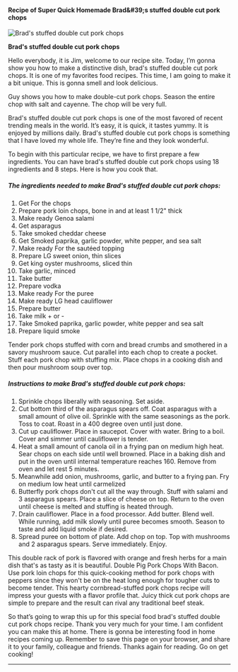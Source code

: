             

#### Recipe of Super Quick Homemade Brad&amp;#39;s stuffed double cut pork chops

![Brad's stuffed double cut pork chops](https://img-global.cpcdn.com/recipes/4b6c3af5809dcee2/751x532cq70/brads-stuffed-double-cut-pork-chops-recipe-main-photo.jpg)

**Brad's stuffed double cut pork chops**

Hello everybody, it is Jim, welcome to our recipe site. Today, I’m gonna show you how to make a distinctive dish, brad's stuffed double cut pork chops. It is one of my favorites food recipes. This time, I am going to make it a bit unique. This is gonna smell and look delicious.

Guy shows you how to make double-cut pork chops. Season the entire chop with salt and cayenne. The chop will be very full.

Brad's stuffed double cut pork chops is one of the most favored of recent trending meals in the world. It’s easy, it is quick, it tastes yummy. It is enjoyed by millions daily. Brad's stuffed double cut pork chops is something that I have loved my whole life. They’re fine and they look wonderful.

To begin with this particular recipe, we have to first prepare a few ingredients. You can have brad's stuffed double cut pork chops using 18 ingredients and 8 steps. Here is how you cook that.

##### The ingredients needed to make Brad's stuffed double cut pork chops:

1.  Get For the chops
2.  Prepare pork loin chops, bone in and at least 1 1/2" thick
3.  Make ready Genoa salami
4.  Get asparagus
5.  Take smoked cheddar cheese
6.  Get Smoked paprika, garlic powder, white pepper, and sea salt
7.  Make ready For the sautéed topping
8.  Prepare LG sweet onion, thin slices
9.  Get king oyster mushrooms, sliced thin
10.  Take garlic, minced
11.  Take butter
12.  Prepare vodka
13.  Make ready For the puree
14.  Make ready LG head cauliflower
15.  Prepare butter
16.  Take milk + or -
17.  Take Smoked paprika, garlic powder, white pepper and sea salt
18.  Prepare liquid smoke

Tender pork chops stuffed with corn and bread crumbs and smothered in a savory mushroom sauce. Cut parallel into each chop to create a pocket. Stuff each pork chop with stuffing mix. Place chops in a cooking dish and then pour mushroom soup over top.

##### Instructions to make Brad's stuffed double cut pork chops:

1.  Sprinkle chops liberally with seasoning. Set aside.
2.  Cut bottom third of the asparagus spears off. Coat asparagus with a small amount of olive oil. Sprinkle with the same seasonings as the pork. Toss to coat. Roast in a 400 degree oven until just done.
3.  Cut up cauliflower. Place in saucepot. Cover with water. Bring to a boil. Cover and simmer until cauliflower is tender.
4.  Heat a small amount of canola oil in a frying pan on medium high heat. Sear chops on each side until well browned. Place in a baking dish and put in the oven until internal temperature reaches 160. Remove from oven and let rest 5 minutes.
5.  Meanwhile add onion, mushrooms, garlic, and butter to a frying pan. Fry on medium low heat until carmelized
6.  Butterfly pork chops don't cut all the way through. Stuff with salami and 3 asparagus spears. Place a slice of cheese on top. Return to the oven until cheese is melted and stuffing is heated through.
7.  Drain cauliflower. Place in a food processor. Add butter. Blend well. While running, add milk slowly until puree becomes smooth. Season to taste and add liquid smoke if desired.
8.  Spread puree on bottom of plate. Add chop on top. Top with mushrooms and 2 asparagus spears. Serve immediately. Enjoy.

This double rack of pork is flavored with orange and fresh herbs for a main dish that's as tasty as it is beautiful. Double Pig Pork Chops With Bacon. Use pork loin chops for this quick-cooking method for pork chops with peppers since they won't be on the heat long enough for tougher cuts to become tender. This hearty cornbread-stuffed pork chops recipe will impress your guests with a flavor profile that. Juicy thick cut pork chops are simple to prepare and the result can rival any traditional beef steak.

So that’s going to wrap this up for this special food brad's stuffed double cut pork chops recipe. Thank you very much for your time. I am confident you can make this at home. There is gonna be interesting food in home recipes coming up. Remember to save this page on your browser, and share it to your family, colleague and friends. Thanks again for reading. Go on get cooking!

* * *